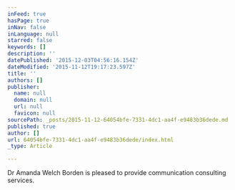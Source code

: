 ```yaml
---
inFeed: true
hasPage: true
inNav: false
inLanguage: null
starred: false
keywords: []
description: ''
datePublished: '2015-12-03T04:56:16.154Z'
dateModified: '2015-11-12T19:17:23.597Z'
title: ''
authors: []
publisher:
  name: null
  domain: null
  url: null
  favicon: null
sourcePath: _posts/2015-11-12-64054bfe-7331-4dc1-aa4f-e9483b36dede.md
published: true
author: []
url: 64054bfe-7331-4dc1-aa4f-e9483b36dede/index.html
_type: Article

---
```

Dr Amanda Welch Borden is pleased to provide communication consulting services.